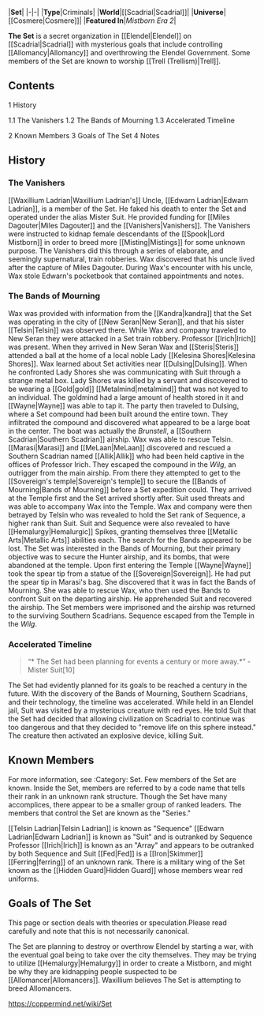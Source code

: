 |**Set**|
|-|-|
|**Type**|Criminals|
|**World**|[[Scadrial\|Scadrial]]|
|**Universe**|[[Cosmere\|Cosmere]]|
|**Featured In**|*Mistborn Era 2*|

**The Set** is a secret organization in [[Elendel\|Elendel]] on [[Scadrial\|Scadrial]] with mysterious goals that include controlling [[Allomancy\|Allomancy]] and overthrowing the Elendel Government. Some members of the Set are known to worship [[Trell (Trellism)\|Trell]].

## Contents

1 History

1.1 The Vanishers
1.2 The Bands of Mourning
1.3 Accelerated Timeline


2 Known Members
3 Goals of The Set
4 Notes


## History
### The Vanishers
[[Waxillium Ladrian\|Waxillium Ladrian's]] Uncle, [[Edwarn Ladrian\|Edwarn Ladrian]], is a member of the Set. He faked his death to enter the Set and operated under the alias Mister Suit. He provided funding for [[Miles Dagouter\|Miles Dagouter]] and the [[Vanishers\|Vanishers]]. The Vanishers were instructed to kidnap female descendants of the [[Spook\|Lord Mistborn]] in order to breed more [[Misting\|Mistings]] for some unknown purpose. The Vanishers did this through a series of elaborate, and seemingly supernatural, train robberies. Wax discovered that his uncle lived after the capture of Miles Dagouter. During Wax's encounter with his uncle, Wax stole Edwarn's pocketbook that contained appointments and notes.

### The Bands of Mourning
Wax was provided with information from the [[Kandra\|kandra]] that the Set was operating in the city of [[New Seran\|New Seran]], and that his sister [[Telsin\|Telsin]] was observed there. While Wax and company traveled to New Seran they were attacked in a Set train robbery. Professor [[Irich\|Irich]] was present. When they arrived in New Seran Wax and [[Steris\|Steris]] attended a ball at the home of a local noble Lady [[Kelesina Shores\|Kelesina Shores]]. Wax learned about Set activities near [[Dulsing\|Dulsing]]. When he confronted Lady Shores she was communicating with Suit through a strange metal box. Lady Shores was killed by a servant and discovered to be wearing a [[Gold\|gold]] [[Metalmind\|metalmind]] that was not keyed to an individual. The goldmind had a large amount of health stored in it and [[Wayne\|Wayne]] was able to tap it.
The party then traveled to Dulsing, where a Set compound had been built around the entire town. They infiltrated the compound and discovered what appeared to be a large boat in the center. The boat was actually the *Brunstell*, a [[Southern Scadrian\|Southern Scadrian]] airship. Wax was able to rescue Telsin. [[Marasi\|Marasi]] and [[MeLaan\|MeLaan]] discovered and rescued a Southern Scadrian named [[Allik\|Allik]] who had been held captive in the offices of Professor Irich. They escaped the compound in the *Wilg*, an outrigger from the main airship.
From there they attempted to get to the [[Sovereign's temple\|Sovereign's temple]] to secure the [[Bands of Mourning\|Bands of Mourning]] before a Set expedition could. They arrived at the Temple first and the Set arrived shortly after. Suit used threats and was able to accompany Wax into the Temple. Wax and company were then betrayed by Telsin who was revealed to hold the Set rank of Sequence, a higher rank than Suit. Suit and Sequence were also revealed to have [[Hemalurgy\|Hemalurgic]] Spikes, granting themselves three [[Metallic Arts\|Metallic Arts]] abilities each.
The search for the Bands appeared to be lost. The Set was interested in the Bands of Mourning, but their primary objective was to secure the Hunter airship, and its bombs, that were abandoned at the temple. Upon first entering the Temple [[Wayne\|Wayne]] took the spear tip from a statue of the [[Sovereign\|Sovereign]]. He had put the spear tip in Marasi's bag. She discovered that it was in fact the Bands of Mourning. She was able to rescue Wax, who then used the Bands to confront Suit on the departing airship. He apprehended Suit and recovered the airship. The Set members were imprisoned and the airship was returned to the surviving Southern Scadrians. Sequence escaped from the Temple in the *Wilg*.

### Accelerated Timeline
>“* The Set had been planning for events a century or more away.*”
\- Mister Suit[10]


The Set had evidently planned for its goals to be reached a century in the future. With the discovery of the Bands of Mourning, Southern Scadrians, and their technology, the timeline was accelerated. While held in an Elendel jail, Suit was visited by a mysterious creature with red eyes. He told Suit that the Set had decided that allowing civilization on Scadrial to continue was too dangerous and that they decided to "remove life on this sphere instead." The creature then activated an explosive device, killing Suit.

## Known Members
For more information, see :Category: Set.
Few members of the Set are known. Inside the Set, members are referred to by a code name that tells their rank in an unknown rank structure. Though the Set have many accomplices, there appear to be a smaller group of ranked leaders. The members that control the Set are known as the "Series."

[[Telsin Ladrian\|Telsin Ladrian]] is known as "Sequence"
[[Edwarn Ladrian\|Edwarn Ladrian]] is known as "Suit" and is outranked by Sequence
Professor [[Irich\|Irich]] is known as an "Array" and appears to be outranked by both Sequence and Suit
[[Fed\|Fed]] is a [[Iron\|Skimmer]] [[Ferring\|ferring]] of an unknown rank.
There is a military wing of the Set known as the [[Hidden Guard\|Hidden Guard]] whose members wear red uniforms.

## Goals of The Set
This page or section deals with theories or speculation.Please read carefully and note that this is not necessarily canonical.

The Set are planning to destroy or overthrow Elendel by starting a war, with the eventual goal being to take over the city themselves.
They may be trying to utilize [[Hemalurgy\|Hemalurgy]] in order to create a Mistborn, and might be why they are kidnapping people suspected to be [[Allomancer\|Allomancers]]. Waxillium believes The Set is attempting to breed Allomancers.



https://coppermind.net/wiki/Set